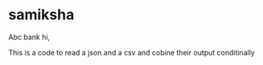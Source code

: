 # samiksha
Abc bank
hi,

This is a code to read a json and a csv and cobine their output conditinally
